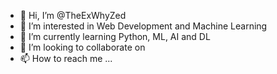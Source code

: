 - 👋 Hi, I’m @TheExWhyZed
- 👀 I’m interested in Web Development and Machine Learning
- 🌱 I’m currently learning Python, ML, AI and DL
- 💞️ I’m looking to collaborate on
- 📫 How to reach me ...

<!---
TheExWhyZed/TheExWhyZed is a ✨ special ✨ repository because its `README.md` (this file) appears on your GitHub profile.
You can click the Preview link to take a look at your changes.
--->
